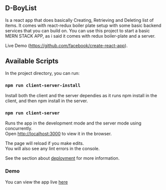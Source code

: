 ## D-BoyList
Is a react app that does basically Creating, Retrieving and Deleting list of items. It comes with react-redux boiler plate setup with some basic backend services that you can build on. You can use this project to start a basic MERN STACK APP, as i said it comes with redux boiler-plate and a server.

Live Demo (https://github.com/facebook/create-react-app).

## Available Scripts

In the project directory, you can run:

### `npm run client-server-install`
Install both the client and the server dependies as it runs npm install in the client, 
and then npm install in the server.

### `npm run client-server`

Runs the app in the development mode and the server mode using concurrently.<br />
Open [http://localhost:3000](http://localhost:3000) to view it in the browser.

The page will reload if you make edits.<br />
You will also see any lint errors in the console.


See the section about [deployment](https://facebook.github.io/create-react-app/docs/deployment) for more information.

### Demo

You can view the app live [here](https://)